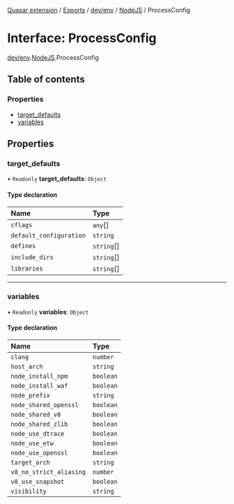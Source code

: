 [Quasar extension](../index.md) / [Exports](../modules.md) / [dev/env](../modules/dev_env.md) / [NodeJS](../modules/dev_env.NodeJS.md) / ProcessConfig

# Interface: ProcessConfig

[dev/env](../modules/dev_env.md).[NodeJS](../modules/dev_env.NodeJS.md).ProcessConfig

## Table of contents

### Properties

- [target\_defaults](dev_env.NodeJS.ProcessConfig.md#target_defaults)
- [variables](dev_env.NodeJS.ProcessConfig.md#variables)

## Properties

### target\_defaults

• `Readonly` **target\_defaults**: `Object`

#### Type declaration

| Name | Type |
| :------ | :------ |
| `cflags` | `any`[] |
| `default_configuration` | `string` |
| `defines` | `string`[] |
| `include_dirs` | `string`[] |
| `libraries` | `string`[] |

___

### variables

• `Readonly` **variables**: `Object`

#### Type declaration

| Name | Type |
| :------ | :------ |
| `clang` | `number` |
| `host_arch` | `string` |
| `node_install_npm` | `boolean` |
| `node_install_waf` | `boolean` |
| `node_prefix` | `string` |
| `node_shared_openssl` | `boolean` |
| `node_shared_v8` | `boolean` |
| `node_shared_zlib` | `boolean` |
| `node_use_dtrace` | `boolean` |
| `node_use_etw` | `boolean` |
| `node_use_openssl` | `boolean` |
| `target_arch` | `string` |
| `v8_no_strict_aliasing` | `number` |
| `v8_use_snapshot` | `boolean` |
| `visibility` | `string` |
